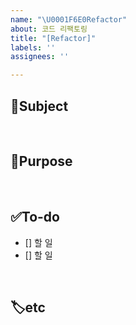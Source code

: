 ```yaml
---
name: "\U0001F6E0Refactor"
about: 코드 리팩토링
title: "[Refactor]"
labels: ''
assignees: ''

---
```


## 📢Subject
<!-- 주제를 작성해주세요 (ex. 게시판, 멤버, 계획 등) -->

<br/>

## 📌Purpose
<!-- 구현할 기능에 대해 간단히 설명해주세요 -->

<br/>

## ✅To-do
<!-- 할 일에 대해 체크 박스로 나열해주세요 -->
- [] 할 일
- [] 할 일

<br/>

## 🏷etc
<!-- 기타 사항이 있으면 작성해주세요 -->
